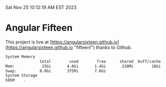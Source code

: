 Sat Nov 25 10:12:19 AM EST 2023

# Angular Fifteen


This project is live at [https://angularsixteen.github.io](https://angularsixteen.github.io "fifteen!") thanks to Github.

```bash
System Memory
               total        used        free      shared  buff/cache   available
Mem:            15Gi       4.0Gi       1.4Gi       238Mi        10Gi        11Gi
Swap:          8.0Gi       375Mi       7.6Gi
System Storage
505M	.
```
```bash
